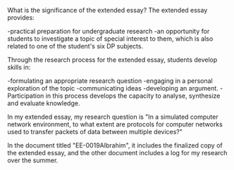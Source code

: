 What is the significance of the extended essay?
The extended essay provides:

-practical preparation for undergraduate research
-an opportunity for students to investigate a topic of special interest to them, which is also related to one of the student's six DP subjects. 

Through the research process for the extended essay, students develop skills in:

-formulating an appropriate research question
-engaging in a personal exploration of the topic
-communicating ideas
-developing an argument. 
-Participation in this process develops the capacity to analyse, synthesize and evaluate knowledge.

In my extended essay, my research question is "In a simulated computer network environment, to what extent are protocols for computer networks used to transfer packets of data between multiple devices?"

In the document titled "EE-0019AIbrahim", it includes the finalized copy of the extended essay, and the other document includes a log for my research over the summer. 
